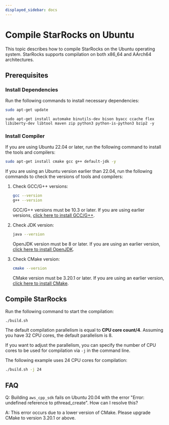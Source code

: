 ```yaml
---
displayed_sidebar: docs
---
```


# Compile StarRocks on Ubuntu

This topic describes how to compile StarRocks on the Ubuntu operating system. StarRocks supports compilation on both x86_64 and AArch64 architectures.

## Prerequisites

### Install Dependencies

Run the following commands to install necessary dependencies:

```bash
sudo apt-get update
```

```
sudo apt-get install automake binutils-dev bison byacc ccache flex libiberty-dev libtool maven zip python3 python-is-python3 bzip2 -y
```

### Install Compiler

If you are using Ubuntu 22.04 or later, run the following command to install the tools and compilers:

```bash
sudo apt-get install cmake gcc g++ default-jdk -y
```

If you are using an Ubuntu version earlier than 22.04, run the following commands to check the versions of tools and compilers:

1. Check GCC/G++ versions:

   ```bash
   gcc --version
   g++ --version
   ```

   GCC/G++ versions must be 10.3 or later. If you are using earlier versions, [click here to install GCC/G++](https://gcc.gnu.org/releases.html).

2. Check JDK version:

   ```bash
   java --version
   ```

   OpenJDK version must be 8 or later. If you are using an earlier version, [click here to install OpenJDK](https://openjdk.org/install).

3. Check CMake version:

   ```bash
   cmake --version
   ```

   CMake version must be 3.20.1 or later. If you are using an earlier version, [click here to install CMake](https://cmake.org/download).

## Compile StarRocks

Run the following command to start the compilation:

```bash
./build.sh
```

The default compilation parallelism is equal to **CPU core count/4**. Assuming you have 32 CPU cores, the default parallelism is 8.

If you want to adjust the parallelism, you can specify the number of CPU cores to be used for compilation via `-j` in the command line.

The following example uses 24 CPU cores for compilation:

```bash
./build.sh -j 24
```

## FAQ

Q: Building `aws_cpp_sdk` fails on Ubuntu 20.04 with the error "Error: undefined reference to pthread_create". How can I resolve this?

A: This error occurs due to a lower version of CMake. Please upgrade CMake to version 3.20.1 or above.
